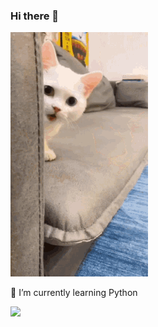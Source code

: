 ### Hi there 👋
![Cat saying hello!](assets/kitty-kitten.gif)
 








 🌱 I’m currently learning Python


<!-- ⚡ Fun fact: <Null> -->



![](https://komarev.com/ghpvc/?username=mahfujarr&label=ThisProfileIsViewed )
<!--
- 👯 I’m looking to collaborate on ...
- 🤔 I’m looking for help with ...
- 📫 How to reach me: ...
- 😄 Pronouns: ...
-->